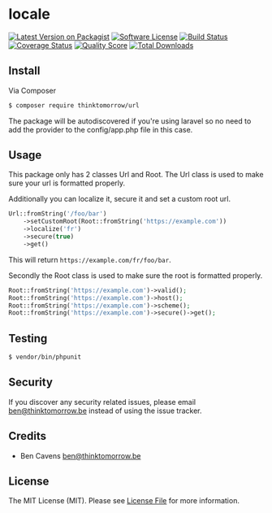 # locale

[![Latest Version on Packagist][ico-version]][link-packagist]
[![Software License][ico-license]](LICENSE.md)
[![Build Status][ico-travis]][link-travis]
[![Coverage Status][ico-scrutinizer]][link-scrutinizer]
[![Quality Score][ico-code-quality]][link-code-quality]
[![Total Downloads][ico-downloads]][link-downloads]

## Install

Via Composer

``` bash
$ composer require thinktomorrow/url
```

The package will be autodiscovered if you're using laravel so no need to add the provider to the config/app.php file in this case.

## Usage

This package only has 2 classes Url and Root.
The Url class is used to make sure your url is formatted properly.

Additionally you can localize it, secure it and set a custom root url.

```php
Url::fromString('/foo/bar')
    ->setCustomRoot(Root::fromString('https://example.com'))
    ->localize('fr')
    ->secure(true)
    ->get()
```

This will return `https://example.com/fr/foo/bar`.

Secondly the Root class is used to make sure the root is formatted properly.

```php
Root::fromString('https://example.com')->valid();
Root::fromString('https://example.com')->host();
Root::fromString('https://example.com')->scheme();
Root::fromString('https://example.com')->secure()->get();
```

## Testing

``` bash
$ vendor/bin/phpunit
```

## Security

If you discover any security related issues, please email ben@thinktomorrow.be instead of using the issue tracker.

## Credits

- Ben Cavens <ben@thinktomorrow.be>

## License

The MIT License (MIT). Please see [License File](LICENSE.md) for more information.

[ico-version]: https://img.shields.io/packagist/v/thinktomorrow/url.svg?style=flat-square
[ico-license]: https://img.shields.io/badge/license-MIT-brightgreen.svg?style=flat-square
[ico-travis]: https://img.shields.io/travis/thinktomorrow/url/master.svg?style=flat-square
[ico-scrutinizer]: https://img.shields.io/scrutinizer/coverage/g/thinktomorrow/url.svg?style=flat-square
[ico-code-quality]: https://img.shields.io/scrutinizer/g/thinktomorrow/url.svg?style=flat-square
[ico-downloads]: https://img.shields.io/packagist/dt/thinktomorrow/url.svg?style=flat-square

[link-packagist]: https://packagist.org/packages/thinktomorrow/url
[link-travis]: https://travis-ci.org/thinktomorrow/url
[link-scrutinizer]: https://scrutinizer-ci.com/g/thinktomorrow/url/code-structure
[link-code-quality]: https://scrutinizer-ci.com/g/thinktomorrow/url
[link-downloads]: https://packagist.org/packages/thinktomorrow/url
[link-author]: https://github.com/bencavens
